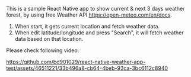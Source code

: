 This is a sample React Native app to show current & next 3 days weather forest, by using free Weather API https://open-meteo.com/en/docs.

1. When start, it gets current location and fetch weather data.
2. When edit latitude/longitude and press "Search", it will fetch weather data based on that location.

Please check following video:

https://github.com/bd901029/react-native-weather-app-test/assets/46511221/33b496a8-cb64-4beb-93ca-3bc6112c8940
